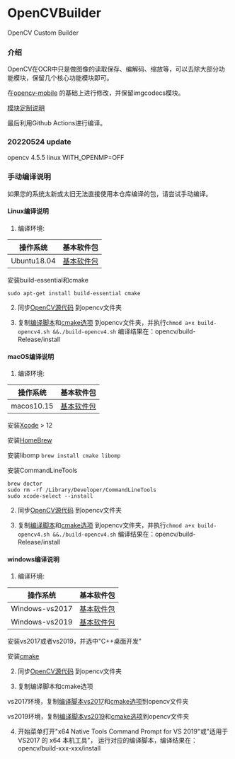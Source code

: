 # OpenCVBuilder

OpenCV Custom Builder

### 介绍

OpenCV在OCR中只是做图像的读取保存、编解码、缩放等，可以去除大部分功能模块，保留几个核心功能模块即可。

在[opencv-mobile](https://github.com/nihui/opencv-mobile) 的基础上进行修改，并保留imgcodecs模块。

[模块定制说明](https://docs.opencv.org/4.5.0/db/d05/tutorial_config_reference.html)

最后利用Github Actions进行编译。

### 20220524 update
opencv 4.5.5 linux WITH_OPENMP=OFF

### 手动编译说明

如果您的系统太新或太旧无法直接使用本仓库编译的包，请尝试手动编译。

#### Linux编译说明

1. 编译环境:

| 操作系统 | 基本软件包 |
| ------- | ------- |
| Ubuntu18.04 | [基本软件包](https://github.com/actions/virtual-environments/blob/main/images/linux/Ubuntu1804-README.md) |

安装build-essential和cmake

```shell
sudo apt-get install build-essential cmake
```

2. 同步[OpenCV源代码](https://github.com/opencv/opencv) 到opencv文件夹

3. 复制[编译脚本](build-opencv4.sh)和[cmake选项](opencv4_cmake_options.txt)
   到opencv文件夹，并执行```chmod a+x build-opencv4.sh &&./build-opencv4.sh```
   编译结果在：opencv/build-Release/install

#### macOS编译说明

1. 编译环境:

| 操作系统 | 基本软件包 |
| ------- | ------- |
| macos10.15 | [基本软件包](https://github.com/actions/virtual-environments/blob/macOS-10.15/20210327.1/images/macos/macos-10.15-Readme.md) |

安装[Xcode](https://developer.apple.com/download/more) > 12

安装[HomeBrew](https://brew.sh/)

安装libomp
```brew install cmake libomp```

安装CommandLineTools

```shell
brew doctor
sudo rm -rf /Library/Developer/CommandLineTools
sudo xcode-select --install
```

2. 同步[OpenCV源代码](https://github.com/opencv/opencv) 到opencv文件夹

3. 复制[编译脚本](build-opencv4.sh)和[cmake选项](opencv4_cmake_options.txt)
   到opencv文件夹，并执行```chmod a+x build-opencv4.sh &&./build-opencv4.sh```
   编译结果在：opencv/build-Release/install

#### windows编译说明

1. 编译环境:

| 操作系统 | 基本软件包 |
| ------- | ------- |
| Windows-vs2017 | [基本软件包](https://github.com/actions/virtual-environments/blob/win16/20210329.1/images/win/Windows2016-Readme.md) |
| Windows-vs2019 | [基本软件包](https://github.com/actions/virtual-environments/blob/win19/20210316.1/images/win/Windows2019-Readme.md) |

安装vs2017或者vs2019，并选中"C++桌面开发"

安装[cmake](https://cmake.org/download/)

2. 同步[OpenCV源代码](https://github.com/opencv/opencv) 到opencv文件夹

3. 复制编译脚本和cmake选项

vs2017环境，复制[编译脚本vs2017](build-opencv4-vs2017.bat)和[cmake选项](opencv4_cmake_options.txt)到opencv文件夹

vs2019环境，复制[编译脚本vs2019](build-opencv4-vs2019.bat)和[cmake选项](opencv4_cmake_options.txt)到opencv文件夹

4. 开始菜单打开"x64 Native Tools Command Prompt for VS 2019"或"适用于 VS2017 的 x64 本机工具"，
   运行对应的编译脚本，编译结果在：opencv/build-xxx-xxx/install